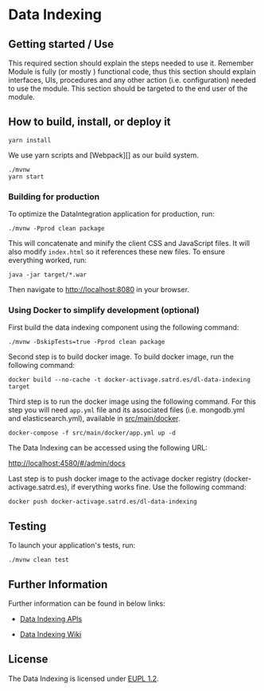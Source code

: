 # Data Indexing


## Getting started / Use

This required section should explain the steps needed to use it. Remember Module is fully (or mostly ) functional code, 
thus this section should explain interfaces, UIs, procedures and any other action (i.e. configuration) needed to use 
the module. This section should be targeted to the end user of the module.

## How to build, install, or deploy it

    yarn install

We use yarn scripts and [Webpack][] as our build system.

    ./mvnw
    yarn start

### Building for production

To optimize the DataIntegration application for production, run:

    ./mvnw -Pprod clean package

This will concatenate and minify the client CSS and JavaScript files. It will also modify `index.html` so it references these new files.
To ensure everything worked, run:

    java -jar target/*.war

Then navigate to [http://localhost:8080](http://localhost:8080) in your browser.

### Using Docker to simplify development (optional)

First build the data indexing component using the following command:

    ./mvnw -DskipTests=true -Pprod clean package

Second step is to build docker image. To build docker image, run the following command:

    docker build --no-cache -t docker-activage.satrd.es/dl-data-indexing target
    

Third step is to run the docker image using the following command. For this step you will need `app.yml` file and its associated files (i.e. mongodb.yml and elasticsearch.yml), available in [src/main/docker](src/main/docker).

    docker-compose -f src/main/docker/app.yml up -d

The Data Indexing can be accessed using the following URL:

[http://localhost:4580/#/admin/docs](http://localhost:4580/#/admin/docs)


Last step is to push docker image to the activage docker registry (docker-activage.satrd.es), if everything works fine. Use the following command:

    docker push docker-activage.satrd.es/dl-data-indexing

## Testing

To launch your application's tests, run:

    ./mvnw clean test

## Further Information

Further information can be found in below links:

* [Data Indexing APIs](https://git.activageproject.eu/Data_Analytics/DL-Data_Indexing/wiki/+Data+Integration+Engine+API)

* [Data Indexing Wiki](https://git.activageproject.eu/Data_Analytics/DL-Data_Indexing/wiki/_pages)

## License
    
The Data Indexing is licensed under [EUPL 1.2](https://eupl.eu/).



<!--- For example, to start a mongodb database in a docker container, run:

    docker-compose -f src/main/docker/mongodb.yml up -d

To stop it and remove the container, run:

    docker-compose -f src/main/docker/mongodb.yml down

You can also fully dockerize your application and all the services that it depends on.
To achieve this, first build a docker image of your app by running:

    ./mvnw verify -Pprod dockerfile:build dockerfile:tag@version dockerfile:tag@commit

Then run:

    docker-compose -f src/main/docker/app.yml up -d
    -->
